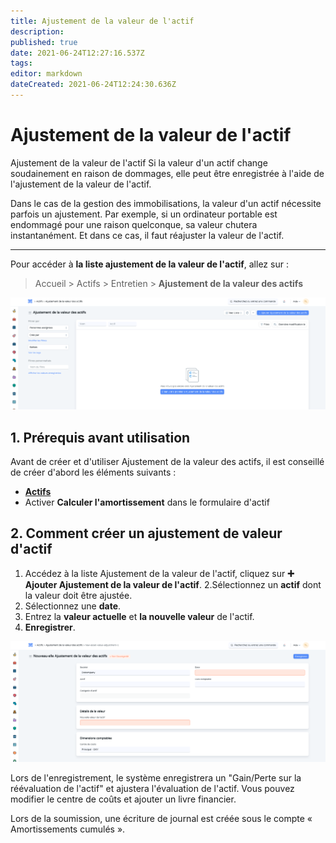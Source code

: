 ```yaml
---
title: Ajustement de la valeur de l'actif
description: 
published: true
date: 2021-06-24T12:27:16.537Z
tags: 
editor: markdown
dateCreated: 2021-06-24T12:24:30.636Z
---
```


# Ajustement de la valeur de l'actif

Ajustement de la valeur de l'actif
Si la valeur d'un actif change soudainement en raison de dommages, elle peut être enregistrée à l'aide de l'ajustement de la valeur de l'actif.

Dans le cas de la gestion des immobilisations, la valeur d'un actif nécessite parfois un ajustement. Par exemple, si un ordinateur portable est endommagé pour une raison quelconque, sa valeur chutera instantanément. Et dans ce cas, il faut réajuster la valeur de l'actif.

---

Pour accéder à **la liste ajustement de la valeur de l'actif**, allez sur :

> Accueil > Actifs > Entretien > **Ajustement de la valeur des actifs**

![liste.png](/content/actifs/asset-value-adjustment/liste.png)

## 1. Prérequis avant utilisation

Avant de créer et d'utiliser Ajustement de la valeur des actifs, il est conseillé de créer d'abord les éléments suivants :

- **[Actifs](/actifs/asset)**
- Activer **Calculer l'amortissement** dans le formulaire d'actif

## 2. Comment créer un ajustement de valeur d'actif 

1. Accédez à la liste Ajustement de la valeur de l'actif, cliquez sur **:heavy_plus_sign: Ajouter Ajustement de la valeur de l'actif**.
2.Sélectionnez un **actif** dont la valeur doit être ajustée.
3. Sélectionnez une **date**.
4. Entrez la **valeur actuelle** et **la nouvelle valeur** de l'actif.
5. **Enregistrer**.

![ajustement_de_la_valeur.png](/content/actifs/asset-value-adjustment/ajustement_de_la_valeur.png)

Lors de l'enregistrement, le système enregistrera un "Gain/Perte sur la réévaluation de l'actif" et ajustera l'évaluation de l'actif. Vous pouvez modifier le centre de coûts et ajouter un livre financier.

Lors de la soumission, une écriture de journal est créée sous le compte « Amortissements cumulés ».



